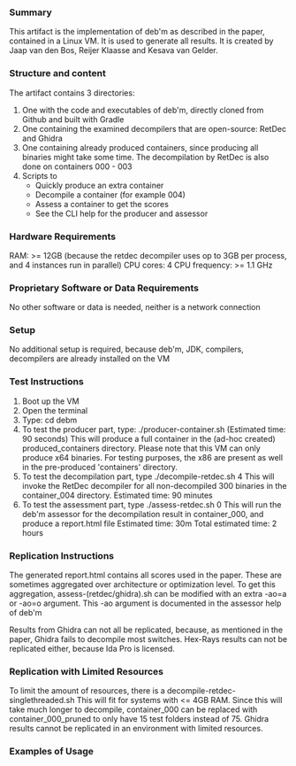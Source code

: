 ### Summary
This artifact is the implementation of deb'm as described in the paper, contained in a Linux VM.
It is used to generate all results.
It is created by Jaap van den Bos, Reijer Klaasse and Kesava van Gelder.

### Structure and content
The artifact contains 3 directories:
1) One with the code and executables of deb'm, directly cloned from Github and built with Gradle
2) One containing the examined decompilers that are open-source: RetDec and Ghidra
3) One containing already produced containers, since producing all binaries might take some time.
   The decompilation by RetDec is also done on containers 000 - 003
4) Scripts to
    - Quickly produce an extra container
    - Decompile a container (for example 004)
    - Assess a container to get the scores
    - See the CLI help for the producer and assessor

### Hardware Requirements
RAM: >= 12GB (because the retdec decompiler uses op to 3GB per process, and 4 instances run in parallel)
CPU cores: 4
CPU frequency: >= 1.1 GHz


### Proprietary Software or Data Requirements
No other software or data is needed, neither is a network connection


### Setup
No additional setup is required, because deb'm, JDK, compilers, decompilers are already installed on the VM


### Test Instructions
1. Boot up the VM
2. Open the terminal
3. Type: cd debm
4. To test the producer part, type: ./producer-container.sh (Estimated time: 90 seconds)
   This will produce a full container in the (ad-hoc created) produced_containers directory. Please note that this VM can only produce x64 binaries. For testing purposes, the x86 are present as well in the pre-produced 'containers' directory.
5. To test the decompilation part, type ./decompile-retdec.sh 4
   This will invoke the RetDec decompiler for all non-decompiled 300 binaries in the container_004 directory.
   Estimated time: 90 minutes
6. To test the assessment part, type ./assess-retdec.sh 0
   This will run the deb'm assessor for the decompilation result in container_000, and produce a report.html file
   Estimated time: 30m
Total estimated time: 2 hours


### Replication Instructions
The generated report.html contains all scores used in the paper.
These are sometimes aggregated over architecture or optimization level.
To get this aggregation, assess-(retdec/ghidra).sh can be modified with an extra -ao=a or -ao=o argument.
This -ao argument is documented in the assessor help of deb'm

Results from Ghidra can not all be replicated, because, as mentioned in the paper, Ghidra fails to decompile most switches.
Hex-Rays results can not be replicated either, because Ida Pro is licensed.


### Replication with Limited Resources
To limit the amount of resources, there is a decompile-retdec-singlethreaded.sh
This will fit for systems with <= 4GB RAM. Since this will take much longer to decompile, container_000 can be replaced with container_000_pruned to only have 15 test folders instead of 75.
Ghidra results cannot be replicated in an environment with limited resources.


### Examples of Usage
